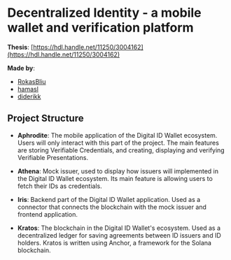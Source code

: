 # Decentralized Identity - a mobile wallet and verification platform

**Thesis**: [https://hdl.handle.net/11250/3004162](https://hdl.handle.net/11250/3004162)

**Made by**:

- [RokasBliu](https://github.com/RokasBliu)
- [hamasl](https://github.com/hamasl)
- [diderikk](https://github.com/diderikk)


## Project Structure
* **Aphrodite**: The mobile application of the Digital ID Wallet ecosystem. Users will only interact with this part of the project. The main features are storing Verifiable Credentials, and creating, displaying and verifying Verifiable Presentations.

* **Athena**: Mock issuer, used to display how issuers will implemented in the Digital ID Wallet ecosystem. Its main feature is allowing users to fetch their IDs as credentials.

* **Iris**: Backend part of the Digital ID Wallet application. Used as a connector that connects the blockchain with the mock issuer and frontend application.  

* **Kratos**: The blockchain in the Digital ID Wallet's ecosystem. Used as a decentralized ledger for saving agreements between ID issuers and ID holders. Kratos is written using Anchor, a framework for the Solana blockchain. 
